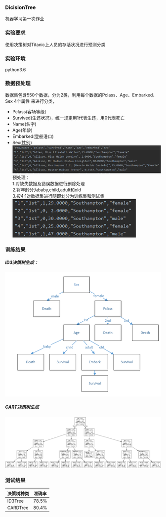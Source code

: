 ### DicisionTree
机器学习第一次作业
### 实验要求
使用决策树对Titanic上人员的存活状况进行预测分类
### 实验环境
python3.6
### 数据预处理
数据集包含550个数据，分为2类，利用每个数据的Pclass、Age、Embarked、Sex 4个属性 来进行分类，  
* Pclass(客场等级）
* Survived(生还状况)，统一规定用1代表生还，用0代表死亡  
* Name(名字)    
* Age(年龄)   
* Embarked(登船港口)  
* Sex(性别)  
![](/image/dataset.png)  
预处理：  
1.对缺失数据及错误数据进行删除处理  
2.将年龄分为baby,child,adult和old  
3.按4:1对数据集进行随即划分为训练集和测试集  
 ![](/image/newdataset.png)  
### 训练结果
##### ID3决策树生成：
![](/image/ID3Tree.png)  
##### CART决策树生成
![](/image/CARDTree.png) 
### 测试结果
|决策树种类|准确率|  
|--|--|
|ID3Tree|78.5% |  
| CARDTree | 80.4% |  


